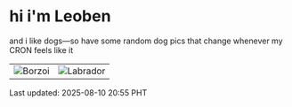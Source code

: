 # hi i'm Leoben

and i like dogs—so have some random dog pics that change whenever my CRON feels like it

|  |  |
|--------|----------|
| ![Borzoi](https://random-dog-vercel.vercel.app/api/random-borzoi?v=1754830511) | ![Labrador](https://random-dog-vercel.vercel.app/api/random-labrador?v=1754830511) |

Last updated: 2025-08-10 20:55 PHT
